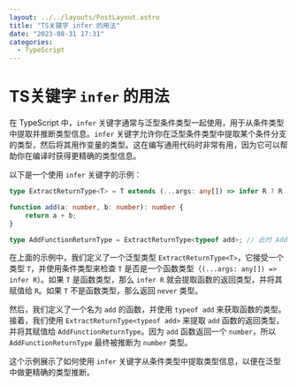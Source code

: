 ```yaml
---
layout: ../../layouts/PostLayout.astro
title: "TS关键字 infer 的用法"
date: "2023-08-31 17:31"
categories:
  - TypeScript
---
```


# TS关键字 `infer` 的用法
在 TypeScript 中，`infer` 关键字通常与泛型条件类型一起使用，用于从条件类型中提取并推断类型信息。`infer` 关键字允许你在泛型条件类型中提取某个条件分支的类型，然后将其用作变量的类型。这在编写通用代码时非常有用，因为它可以帮助你在编译时获得更精确的类型信息。

以下是一个使用 `infer` 关键字的示例：

```typescript
type ExtractReturnType<T> = T extends (...args: any[]) => infer R ? R : never;

function add(a: number, b: number): number {
    return a + b;
}

type AddFunctionReturnType = ExtractReturnType<typeof add>; // 此时 AddFunctionReturnType 是 number 类型
```

在上面的示例中，我们定义了一个泛型类型 `ExtractReturnType<T>`，它接受一个类型 `T`，并使用条件类型来检查 `T` 是否是一个函数类型（`(...args: any[]) => infer R`）。如果 `T` 是函数类型，那么 `infer R` 就会提取函数的返回类型，并将其赋值给 `R`。如果 `T` 不是函数类型，那么返回 `never` 类型。

然后，我们定义了一个名为 `add` 的函数，并使用 `typeof add` 来获取函数的类型。接着，我们使用 `ExtractReturnType<typeof add>` 来提取 `add` 函数的返回类型，并将其赋值给 `AddFunctionReturnType`。因为 `add` 函数返回一个 `number`，所以 `AddFunctionReturnType` 最终被推断为 `number` 类型。

这个示例展示了如何使用 `infer` 关键字从条件类型中提取类型信息，以便在泛型中做更精确的类型推断。
